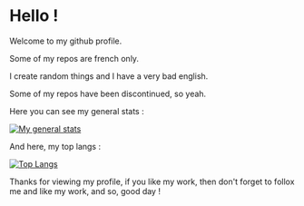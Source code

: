 # Hello !

Welcome to my github profile.

Some of my repos are french only.

I create random things and I have a very bad english.

Some of my repos have been discontinued, so yeah.

Here you can see my general stats : 

[![My general stats](https://github-readme-stats.vercel.app/api?username=rix565)](https://github.com/anuraghazra/github-readme-stats)

And here, my top langs :

[![Top Langs](https://github-readme-stats.vercel.app/api/top-langs/?username=rix565)](https://github.com/anuraghazra/github-readme-stats)

Thanks for viewing my profile, if you like my work, then don't forget to follox me and like my work, and so, good day !
